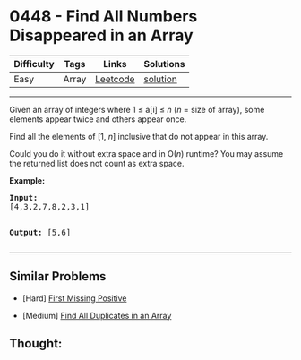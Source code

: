# 0448 - Find All Numbers Disappeared in an Array

Difficulty  | Tags | Links | Solutions
----------- | ---- | ----- | -----
Easy | Array | [Leetcode](https://leetcode.com/problems/find-all-numbers-disappeared-in-an-array) | [solution](https://leetcode.com/problems/find-all-numbers-disappeared-in-an-array/solution/)


-----------

<p>Given an array of integers where 1 &le; a[i] &le; <i>n</i> (<i>n</i> = size of array), some elements appear twice and others appear once.</p>

<p>Find all the elements of [1, <i>n</i>] inclusive that do not appear in this array.</p>

<p>Could you do it without extra space and in O(<i>n</i>) runtime? You may assume the returned list does not count as extra space.</p>

<p><b>Example:</b>
<pre>
<b>Input:</b>
[4,3,2,7,8,2,3,1]

<b>Output:</b>
[5,6]
</pre>
</p>

-----------


## Similar Problems

- [Hard] [First Missing Positive](first-missing-positive)

- [Medium] [Find All Duplicates in an Array](find-all-duplicates-in-an-array)




## Thought:
